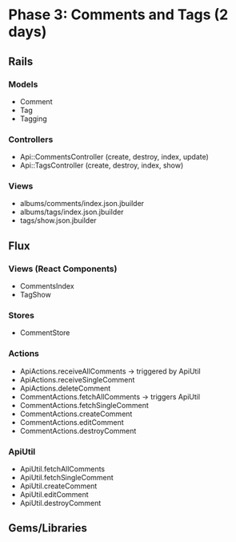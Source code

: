 # Phase 3: Comments and Tags (2 days)

## Rails
### Models
* Comment
* Tag
* Tagging

### Controllers
* Api::CommentsController (create, destroy, index, update)
* Api::TagsController (create, destroy, index, show)

### Views
* albums/comments/index.json.jbuilder
* albums/tags/index.json.jbuilder
* tags/show.json.jbuilder

## Flux
### Views (React Components)
* CommentsIndex
* TagShow

### Stores
* CommentStore

### Actions
* ApiActions.receiveAllComments -> triggered by ApiUtil
* ApiActions.receiveSingleComment
* ApiActions.deleteComment
* CommentActions.fetchAllComments -> triggers ApiUtil
* CommentActions.fetchSingleComment
* CommentActions.createComment
* CommentActions.editComment
* CommentActions.destroyComment

### ApiUtil
* ApiUtil.fetchAllComments
* ApiUtil.fetchSingleComment
* ApiUtil.createComment
* ApiUtil.editComment
* ApiUtil.destroyComment

## Gems/Libraries
